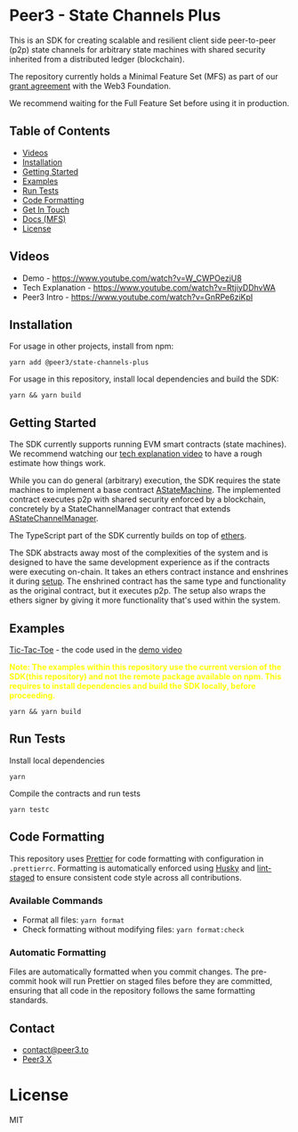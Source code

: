 # Peer3 - State Channels Plus

This is an SDK for creating scalable and resilient client side peer-to-peer (p2p) state channels for arbitrary state machines with shared security inherited from a distributed ledger (blockchain).

The repository currently holds a Minimal Feature Set (MFS) as part of our [grant agreement](https://github.com/w3f/Grants-Program/pull/2350) with the Web3 Foundation.

We recommend waiting for the Full Feature Set before using it in production.

## Table of Contents
- [Videos](#videos)
- [Installation](#installation)
- [Getting Started](#getting-started)
- [Examples](#examples)
- [Run Tests](#run-tests)
- [Code Formatting](#code-formatting)
- [Get In Touch](#contact)
- [Docs (MFS)](./docs/mfsDocs.md)
- [License](#license)

## Videos
- Demo - https://www.youtube.com/watch?v=W_CWPOezjU8
- Tech Explanation - https://www.youtube.com/watch?v=RtjiyDDhvWA
- Peer3 Intro - https://www.youtube.com/watch?v=GnRPe6ziKpI

## Installation

For usage in other projects, install from npm:
```shell
yarn add @peer3/state-channels-plus
```

For usage in this repository, install local dependencies and build the SDK:
```shell
yarn && yarn build
```


## Getting Started
The SDK currently supports running EVM smart contracts (state machines).
We recommend watching our [tech explanation video](https://www.youtube.com/watch?v=RtjiyDDhvWA) to have a rough estimate how things work.

While you can do general (arbitrary) execution, the SDK requires the state machines to implement a base contract [AStateMachine](./contracts/V1/AStateMachine.sol).
The implemented contract executes p2p with shared security enforced by a blockchain, concretely by a StateChannelManager contract that extends [AStateChannelManager](./contracts/V1/StateChannelDiamondProxy/AStateChannelManagerProxy.sol).

The TypeScript part of the SDK currently builds on top of [ethers](https://github.com/ethers-io/ethers.js).

The SDK abstracts away most of the complexities of the system and is designed to have the same development experience as if the contracts were executing on-chain. It takes an ethers contract instance and enshrines it during [setup](./src/evm/EvmStateMachine.ts#L205). The enshrined contract has the same type and functionality as the original contract, but it executes p2p. The setup also wraps the ethers signer by giving it more functionality that's used within the system.

## Examples

[Tic-Tac-Toe](./examples/TicTacToe) - the code used in the [demo video](https://www.youtube.com/watch?v=W_CWPOezjU8)

<b style="color: yellow;">Note: The examples within this repository use the current version of the SDK(this repository) and not the remote package available on npm. This requires to install dependencies and build the SDK locally, before proceeding. </b>

```shell
yarn && yarn build
```

## Run Tests
Install local dependencies
```shell
yarn
```
Compile the contracts and run tests
```shell
yarn testc
```

## Code Formatting

This repository uses [Prettier](https://prettier.io/) for code formatting with configuration in `.prettierrc`. Formatting is automatically enforced using [Husky](https://typicode.github.io/husky/) and [lint-staged](https://github.com/lint-staged/lint-staged) to ensure consistent code style across all contributions.

### Available Commands

- Format all files: `yarn format`
- Check formatting without modifying files: `yarn format:check`

### Automatic Formatting

Files are automatically formatted when you commit changes. The pre-commit hook will run Prettier on staged files before they are committed, ensuring that all code in the repository follows the same formatting standards.

## Contact
- contact@peer3.to
- [Peer3 X](https://x.com/peer3_to)

# License
MIT